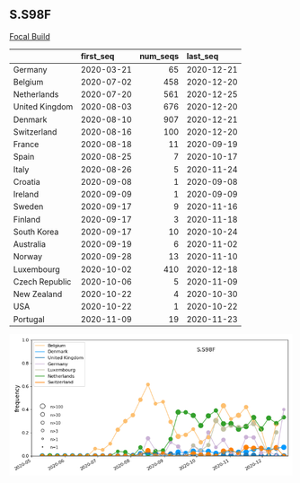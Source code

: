 

## S.S98F
[Focal Build](https://nextstrain.org/groups/neherlab/ncov/S.S98F?f_region=Europe)

|                | first_seq   |   num_seqs | last_seq   |
|:---------------|:------------|-----------:|:-----------|
| Germany        | 2020-03-21  |         65 | 2020-12-21 |
| Belgium        | 2020-07-02  |        458 | 2020-12-20 |
| Netherlands    | 2020-07-20  |        561 | 2020-12-25 |
| United Kingdom | 2020-08-03  |        676 | 2020-12-20 |
| Denmark        | 2020-08-10  |        907 | 2020-12-21 |
| Switzerland    | 2020-08-16  |        100 | 2020-12-20 |
| France         | 2020-08-18  |         11 | 2020-09-19 |
| Spain          | 2020-08-25  |          7 | 2020-10-17 |
| Italy          | 2020-08-26  |          5 | 2020-11-24 |
| Croatia        | 2020-09-08  |          1 | 2020-09-08 |
| Ireland        | 2020-09-09  |          1 | 2020-09-09 |
| Sweden         | 2020-09-17  |          9 | 2020-11-16 |
| Finland        | 2020-09-17  |          3 | 2020-11-18 |
| South Korea    | 2020-09-17  |         10 | 2020-10-24 |
| Australia      | 2020-09-19  |          6 | 2020-11-02 |
| Norway         | 2020-09-28  |         13 | 2020-11-10 |
| Luxembourg     | 2020-10-02  |        410 | 2020-12-18 |
| Czech Republic | 2020-10-06  |          5 | 2020-11-09 |
| New Zealand    | 2020-10-22  |          4 | 2020-10-30 |
| USA            | 2020-10-22  |          1 | 2020-10-22 |
| Portugal       | 2020-11-09  |         19 | 2020-11-23 |

![Overall trends S.S98F](/overall_trends_figures/overall_trends_S.S98F.png)